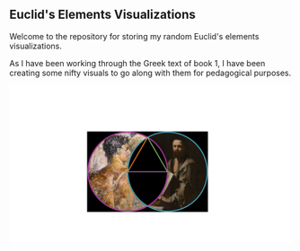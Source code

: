 ## Euclid's Elements Visualizations

Welcome to the repository for storing my random Euclid's elements visualizations.

As I have been working through the Greek text of book 1, I have been creating some nifty visuals to go along with them for pedagogical purposes.

![euclid-image](./patroclus-euclid.png)
